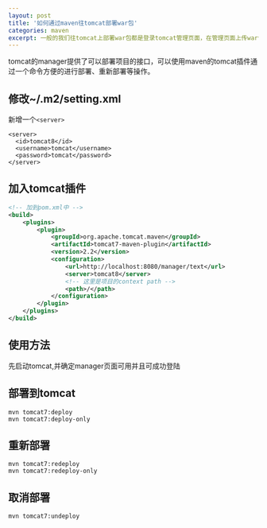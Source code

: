 ```yaml
---
layout: post
title: '如何通过maven往tomcat部署war包'
categories: maven
excerpt: 一般的我们往tomcat上部署war包都是登录tomcat管理页面，在管理页面上传war包，然后tomcat完成部署。现在我们只需要一条命令就能解决这个问题！
---
```


tomcat的manager提供了可以部署项目的接口，可以使用maven的tomcat插件通过一个命令方便的进行部署、重新部署等操作。

## 修改~/.m2/setting.xml

新增一个```<server>```

```
<server>
  <id>tomcat8</id>
  <username>tomcat</username>
  <password>tomcat</password>
</server>
```

## 加入tomcat插件

```xml
<!-- 加到pom.xml中 -->
<build>
    <plugins>
        <plugin>
            <groupId>org.apache.tomcat.maven</groupId>
            <artifactId>tomcat7-maven-plugin</artifactId>
            <version>2.2</version>
            <configuration>
                <url>http://localhost:8080/manager/text</url>
                <server>tomcat8</server>
                <!-- 这里是项目的context path -->
                <path>/</path>
            </configuration>
        </plugin>
    </plugins>
</build>
```

## 使用方法

先启动tomcat,并确定manager页面可用并且可成功登陆


## 部署到tomcat

```
mvn tomcat7:deploy
mvn tomcat7:deploy-only
```

## 重新部署

```
mvn tomcat7:redeploy
mvn tomcat7:redeploy-only
```

## 取消部署

```
mvn tomcat7:undeploy
```

